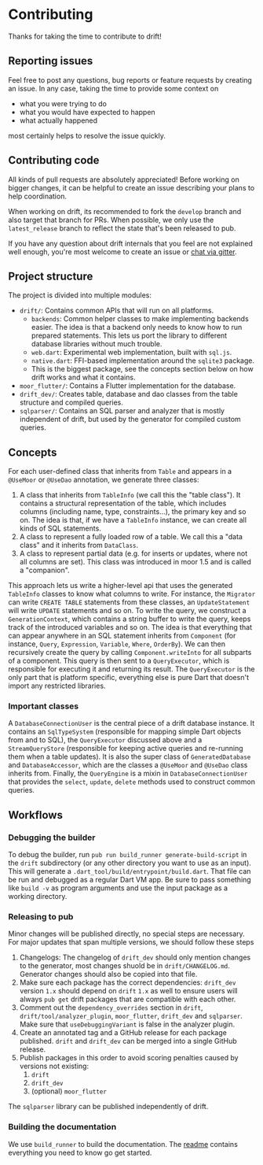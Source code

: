 # Contributing

Thanks for taking the time to contribute to drift!

## Reporting issues

Feel free to post any questions, bug reports or feature requests by creating an issue.
In any case, taking the time to provide some context on
- what you were trying to do
- what you would have expected to happen
- what actually happened

most certainly helps to resolve the issue quickly.

## Contributing code
All kinds of pull requests are absolutely appreciated! Before working on bigger changes, it
can be helpful to create an issue describing your plans to help coordination.

When working on drift, its recommended to fork the `develop` branch and also target that
branch for PRs. When possible, we only use the `latest_release` branch to reflect the state
that's been released to pub.

If you have any question about drift internals that you feel are not explained well enough,
you're most welcome to create an issue or [chat via gitter](https://gitter.im/moor-dart/community).

## Project structure
The project is divided into multiple modules:

- `drift/`: Contains common APIs that will run on all platforms.
  - `backends`: Common helper classes to make implementing backends easier. The idea is that a
  backend only needs to know how to run prepared statements. This lets us port the library to
  different database libraries without much trouble.
  - `web.dart`: Experimental web implementation, built with `sql.js`.
  - `native.dart`: FFI-based implementation around the `sqlite3` package.
  - This is the biggest package, see the concepts section below on how drift works and what it
    contains.
- `moor_flutter/`: Contains a Flutter implementation for the database.
- `drift_dev/`: Creates table, database and dao classes from the table structure and
   compiled queries.
- `sqlparser/`: Contains an SQL parser and analyzer that is mostly independent of drift,
  but used by the generator for compiled custom queries.

## Concepts
For each user-defined class that inherits from `Table` and appears in a `@UseMoor` or `@UseDao` annotation,
we generate three classes:

1. A class that inherits from `TableInfo` (we call this the "table class"). It contains a structural representation
   of the table, which includes columns (including name, type, constraints...), the primary key and so on. The idea is
   that, if we have a `TableInfo` instance, we can create all kinds of SQL statements.
2. A class to represent a fully loaded row of a table. We call this a "data class" and it inherits from `DataClass`.
3. A class to represent partial data (e.g. for inserts or updates, where not all columns are set). This class was
   introduced in moor 1.5 and is called a "companion".

This approach lets us write a higher-level api that uses the generated `TableInfo` classes to know what columns to
write. For instance, the `Migrator` can write `CREATE TABLE` statements from these classes, an `UpdateStatement` will
write `UPDATE` statements and so on. To write the query, we construct a `GenerationContext`, which contains a string
buffer to write the query, keeps track of the introduced variables and so on. The idea is that everything that can
appear anywhere in an SQL statement inherits from `Component` (for instance, `Query`, `Expression`, `Variable`, `Where`,
`OrderBy`). We can then recursively create the query by calling `Component.writeInto` for all subparts of a component.
This query is then sent to a `QueryExecutor`, which is responsible for executing it and returning its result. The
`QueryExecutor` is the only part that is platform specific, everything else is pure Dart that doesn't import any
restricted libraries.

### Important classes
A `DatabaseConnectionUser` is the central piece of a drift database instance. It contains an `SqlTypeSystem` (responsible
for mapping simple Dart objects from and to SQL), the `QueryExecutor` discussed above and a `StreamQueryStore`
(responsible for keeping active queries and re-running them when a table updates). It is also the super class of
`GeneratedDatabase` and `DatabaseAccessor`, which are the classes a `@UseMoor` and `@UseDao` class inherits from.
Finally, the `QueryEngine` is a mixin in `DatabaseConnectionUser` that provides the `select`, `update`, `delete` methods
used to construct common queries.

## Workflows

### Debugging the builder

To debug the builder, run `pub run build_runner generate-build-script` in the `drift`
subdirectory (or any other directory you want to use as an input). This will generate
a `.dart_tool/build/entrypoint/build.dart`. That file can be run and debugged as a
regular Dart VM app. Be sure to pass something like `build -v` as program arguments
and use the input package as a working directory.

### Releasing to pub
Minor changes will be published directly, no special steps are necessary. For major
updates that span multiple versions, we should follow these steps

1. Changelogs: The changelog of `drift_dev` should only mention changes to the generator,
   most changes shuold be in `drift/CHANGELOG.md`. Generator changes should also be copied
   into that file.
2. Make sure each package has the correct dependencies: `drift_dev` version `1.x` should depend
   on `drift` `1.x` as well to ensure users will always `pub get` drift packages that are compatible
   with each other.
3. Comment out the `dependency_overrides` section in `drift`, `drift/tool/analyzer_plugin`, `moor_flutter`,
   `drift_dev` and `sqlparser`. Make sure that `useDebuggingVariant` is false in the
   analyzer plugin.
4. Create an annotated tag and a GitHub release for each package published. `drift` and `drift_dev` can be
   merged into a single GitHub release.
5. Publish packages in this order to avoid scoring penalties caused by versions not existing:
   1. `drift`
   2. `drift_dev`
   3. (optional) `moor_flutter`

The `sqlparser` library can be published independently of drift.

### Building the documentation

We use `build_runner` to build the documentation. The [readme](docs/README.md) contains everything
you need to know go get started.
